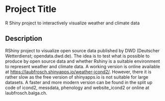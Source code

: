 # Project Title

R Shiny project to interactively visualize weather and climate data

## Description

RShiny project to visualize open source data published by DWD (Deutscher Wetterdienst; opendata.dwd.de). The idea is to test what is possible to produce by open source data and whether Rshiny is a suitable environment to represent weather and climate data.
A working version is online available at https://laubfrosch.shinyapps.io/weather-icond2/. However, there it is rather slow as the free version of shinyapps.io is not suitable for large datasets. A faster and more modern version can be found in the split up code of icond2, messdata, phenology and website_icond2 or online at laubfrosch.balga.ch.

